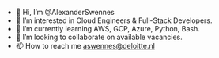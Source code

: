 - 👋 Hi, I’m @AlexanderSwennes
- 👀 I’m interested in Cloud Engineers & Full-Stack Developers.
- 🌱 I’m currently learning AWS, GCP, Azure, Python, Bash.
- 💞️ I’m looking to collaborate on available vacancies.
- 📫 How to reach me aswennes@deloitte.nl

<!---
AlexanderSwennes/AlexanderSwennes is a ✨ special ✨ repository because its `README.md` (this file) appears on your GitHub profile.
You can click the Preview link to take a look at your changes.
--->
